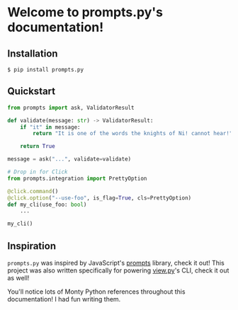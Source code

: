 # Welcome to prompts.py's documentation!

## Installation

```console
$ pip install prompts.py
```

## Quickstart

```py
from prompts import ask, ValidatorResult

def validate(message: str) -> ValidatorResult:
    if "it" in message:
        return "It is one of the words the knights of Ni! cannot hear!"

    return True

message = ask("...", validate=validate)
```

```py
# Drop in for Click
from prompts.integration import PrettyOption

@click.command()
@click.option("--use-foo", is_flag=True, cls=PrettyOption)
def my_cli(use_foo: bool)
    ...

my_cli()
```

## Inspiration

`prompts.py` was inspired by JavaScript's [prompts](https://www.npmjs.com/package/prompts) library, check it out! This project was also written specifically for powering [view.py](https://github.com/ZeroIntensity/view.py)'s CLI, check it out as well!

You'll notice lots of Monty Python references throughout this documentation! I had fun writing them.
